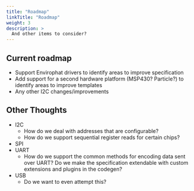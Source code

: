 ```yaml
---
title: "Roadmap"
linkTitle: "Roadmap"
weight: 3
description: >
  And other items to consider?
---
```

## Current roadmap
- Support Envirophat drivers to identify areas to improve specification
- Add support for a second hardware platform (MSP430? Particle?) to identify areas to improve templates
- Any other I2C changes/improvements

## Other Thoughts
- I2C
  - How do we deal with addresses that are configurable?
  - How do we support sequential register reads for certain chips?
- SPI
- UART
  - How do we support the common methods for encoding data sent over UART? Do we make the specification extendable with custom extensions and plugins in the codegen?
- USB
  - Do we want to even attempt this?